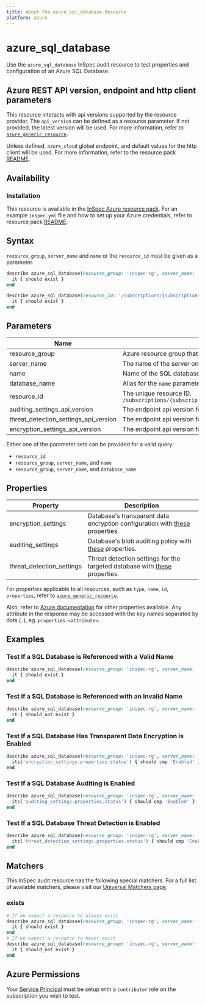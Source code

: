 ```yaml
---
title: About the azure_sql_database Resource
platform: azure
---
```


# azure_sql_database

Use the `azure_sql_database` InSpec audit resource to test properties and configuration of an Azure SQL Database.

## Azure REST API version, endpoint and http client parameters

This resource interacts with api versions supported by the resource provider.
The `api_version` can be defined as a resource parameter.
If not provided, the latest version will be used.
For more information, refer to [`azure_generic_resource`](azure_generic_resource.md).

Unless defined, `azure_cloud` global endpoint, and default values for the http client will be used.
For more information, refer to the resource pack [README](../../README.md). 

## Availability

### Installation

This resource is available in the [InSpec Azure resource pack](https://github.com/inspec/inspec-azure). 
For an example `inspec.yml` file and how to set up your Azure credentials, refer to resource pack [README](../../README.md#Service-Principal).

## Syntax

`resource_group`, `server_name` and `name` or the `resource_id` must be given as a parameter.
```ruby
describe azure_sql_database(resource_group: 'inspec-rg', server_name: 'customer_server', name: 'order-db') do
  it { should exist }
end
```
```ruby
describe azure_sql_database(resource_id: '/subscriptions/{subscriptionId}/resourceGroups/{resourceGroupName}/providers/Microsoft.Sql/servers/{serverName}/databases/{databaseName}') do
  it { should exist }
end
```
## Parameters

| Name                                  | Description                                                                       |
|---------------------------------------|-----------------------------------------------------------------------------------|
| resource_group                        | Azure resource group that the targeted resource resides in. `MyResourceGroup`     |
| server_name                           | The name of the server on which the database resides. `serverName`.               |
| name                                  | Name of the SQL database to test. `MyDatabase`                                    |
| database_name                         | Alias for the `name` parameter.                                                   |
| resource_id                           | The unique resource ID. `/subscriptions/{subscriptionId}/resourceGroups/{resourceGroupName}/providers/Microsoft.Sql/servers/{serverName}/databases/{databaseName}` |
| auditing_settings_api_version         | The endpoint api version for the `auditing_settings` property. The latest version will be used unless provided. |
| threat_detection_settings_api_version | The endpoint api version for the `threat_detection_settings` property. The latest version will be used unless provided. |
| encryption_settings_api_version       | The endpoint api version for the `encryption_settings` property. The latest version will be used unless provided. |

Either one of the parameter sets can be provided for a valid query:
- `resource_id`
- `resource_group`, `server_name`, and `name`
- `resource_group`, `server_name`, and `database_name`

## Properties

| Property          | Description |
|---------------------------|-------------|
| encryption_settings       | Database's transparent data encryption configuration with [these](https://docs.microsoft.com/en-us/rest/api/sql/transparentdataencryptions/get#transparentdataencryption) properties. |
| auditing_settings         | Database's blob auditing policy with [these](https://docs.microsoft.com/en-us/rest/api/sql/database%20auditing%20settings/get#databaseblobauditingpolicy) properties. |
| threat_detection_settings | Threat detection settings for the targeted database with [these](https://docs.microsoft.com/en-us/rest/api/sql/databasethreatdetectionpolicies/get#databasesecurityalertpolicy) properties. |

For properties applicable to all resources, such as `type`, `name`, `id`, `properties`, refer to [`azure_generic_resource`](azure_generic_resource.md#properties).

Also, refer to [Azure documentation](https://docs.microsoft.com/en-us/rest/api/sql/databases/get#database) for other properties available. 
Any attribute in the response may be accessed with the key names separated by dots (`.`), eg. `properties.<attribute>`.

## Examples

### Test If a SQL Database is Referenced with a Valid Name
```ruby
describe azure_sql_database(resource_group: 'inspec-rg', server_name: 'customer_server', name: 'order-db') do
  it { should exist }
end
```
### Test If a SQL Database is Referenced with an Invalid Name
```ruby
describe azure_sql_database(resource_group: 'inspec-rg', server_name: 'customer_server', name: 'order-db') do
  it { should_not exist }
end
```    
### Test If a SQL Database Has Transparent Data Encryption is Enabled
```ruby
describe azure_sql_database(resource_group: 'inspec-rg', server_name: 'customer_server', name: 'order-db') do
  its('encryption_settings.properties.status') { should cmp 'Enabled' }
end
```  
### Test If a SQL Database Auditing is Enabled
```ruby
describe azure_sql_database(resource_group: 'inspec-rg', server_name: 'customer_server', name: 'order-db') do
  its('auditing_settings.properties.status') { should cmp 'Enabled' }
end
```   
### Test If a SQL Database Threat Detection is Enabled
```ruby
describe azure_sql_database(resource_group: 'inspec-rg', server_name: 'customer_server', name: 'order-db') do
  its('threat_detection_settings.properties.status') { should cmp 'Enabled' }
end
``` 
## Matchers

This InSpec audit resource has the following special matchers. For a full list of available matchers, please visit our [Universal Matchers page](https://www.inspec.io/docs/reference/matchers/).

### exists
```ruby
# If we expect a resource to always exist
describe azure_sql_database(resource_group: 'inspec-rg', server_name: 'customer_server', name: 'order-db') do
  it { should exist }
end
# If we expect a resource to never exist
describe azure_sql_database(resource_group: 'inspec-rg', server_name: 'customer_server', name: 'order-db') do
  it { should_not exist }
end
```
## Azure Permissions

Your [Service Principal](https://docs.microsoft.com/en-us/azure/azure-resource-manager/resource-group-create-service-principal-portal) must be setup with a `contributor` role on the subscription you wish to test.
